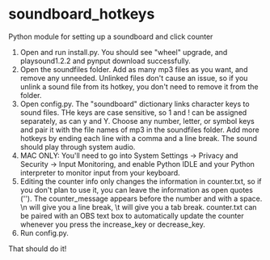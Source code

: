 # soundboard_hotkeys
Python module for setting up a soundboard and click counter

1. Open and run install.py. You should see "wheel" upgrade, and playsound1.2.2 and pynput download successfully.
2. Open the soundfiles folder. Add as many mp3 files as you want, and remove any unneeded. Unlinked files don't cause an issue, so if you unlink a sound file from its hotkey, you don't need to remove it from the folder.
3. Open config.py. The "soundboard" dictionary links character keys to sound files. THe keys are case sensitive, so 1 and ! can be assigned separately, as can y and Y. Choose any number, letter, or symbol keys and pair it with the file names of mp3 in the soundfiles folder. Add more hotkeys by ending each line with a comma and a line break. The sound should play through system audio.
4. MAC ONLY: You'll need to go into System Settings -> Privacy and Security -> Input Monitoring, and enable Python IDLE and your Python interpreter to monitor input from your keyboard.
5. Editing the counter info only changes the information in counter.txt, so if you don't plan to use it, you can leave the information as open quotes (''). The counter_message appears before the number and with a space. \n will give you a line break, \t will give you a tab break. counter.txt can be paired with an OBS text box to automatically update the counter whenever you press the increase_key or decrease_key.
6. Run config.py.

That should do it!
